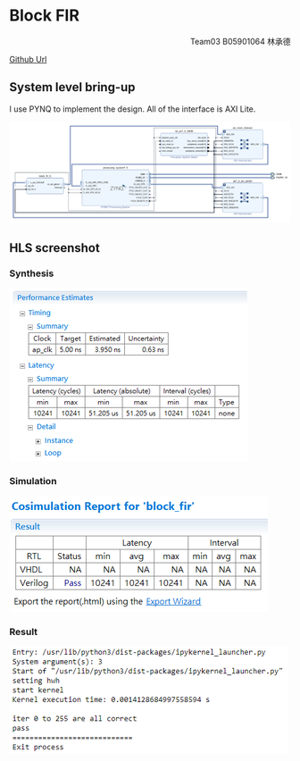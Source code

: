 # Block FIR
<p align='right'>Team03 B05901064 林承德</p>

[Github Url](https://github.com/whoami90506/MSoC-Self-Paced/tree/master/blockFIR)

## System level bring-up
I use PYNQ to implement the design. All of the interface is AXI Lite.

![](https://github.com/whoami90506/MSoC-Self-Paced/raw/master/blockFIR/image/blockDesign.png)

## HLS screenshot

### Synthesis
![](https://github.com/whoami90506/MSoC-Self-Paced/raw/master/blockFIR/image/summary.png)

### Simulation
![](https://github.com/whoami90506/MSoC-Self-Paced/raw/master/blockFIR/image/cosim.png)

### Result
![](https://github.com/whoami90506/MSoC-Self-Paced/raw/master/blockFIR/image/result.png)
